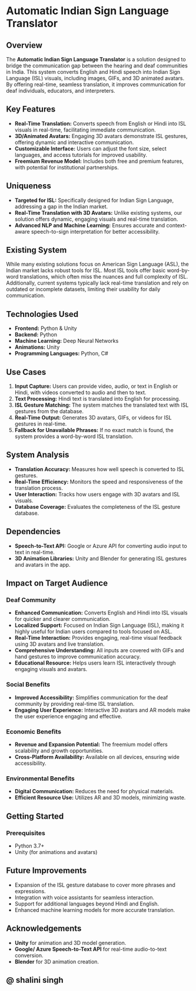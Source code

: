 # Automatic Indian Sign Language Translator

## Overview

The **Automatic Indian Sign Language Translator** is a solution designed to bridge the communication gap between the hearing and deaf communities in India. This system converts English and Hindi speech into Indian Sign Language (ISL) visuals, including images, GIFs, and 3D animated avatars. By offering real-time, seamless translation, it improves communication for deaf individuals, educators, and interpreters.

## Key Features

* **Real-Time Translation:** Converts speech from English or Hindi into ISL visuals in real-time, facilitating immediate communication.
* **3D/Animated Avatars:** Engaging 3D avatars demonstrate ISL gestures, offering dynamic and interactive communication.
* **Customizable Interface:** Users can adjust the font size, select languages, and access tutorials for improved usability.
* **Freemium Revenue Model:** Includes both free and premium features, with potential for institutional partnerships.

## Uniqueness

* **Targeted for ISL:** Specifically designed for Indian Sign Language, addressing a gap in the Indian market.
* **Real-Time Translation with 3D Avatars:** Unlike existing systems, our solution offers dynamic, engaging visuals and real-time translation.
* **Advanced NLP and Machine Learning:** Ensures accurate and context-aware speech-to-sign interpretation for better accessibility.

## Existing System

While many existing solutions focus on American Sign Language (ASL), the Indian market lacks robust tools for ISL. Most ISL tools offer basic word-by-word translations, which often miss the nuances and full complexity of ISL. Additionally, current systems typically lack real-time translation and rely on outdated or incomplete datasets, limiting their usability for daily communication.

## Technologies Used

* **Frontend:** Python \& Unity
* **Backend:** Python
* **Machine Learning:** Deep Neural Networks
* **Animations:** Unity
* **Programming Languages:** Python, C#

## Use Cases

1. **Input Capture:** Users can provide video, audio, or text in English or Hindi, with videos converted to audio and then to text.
2. **Text Processing:** Hindi text is translated into English for processing.
3. **ISL Gesture Matching:** The system matches the translated text with ISL gestures from the database.
4. **Real-Time Output:** Generates 3D avatars, GIFs, or videos for ISL gestures in real-time.
5. **Fallback for Unavailable Phrases:** If no exact match is found, the system provides a word-by-word ISL translation.

## System Analysis

* **Translation Accuracy:** Measures how well speech is converted to ISL gestures.
* **Real-Time Efficiency:** Monitors the speed and responsiveness of the translation process.
* **User Interaction:** Tracks how users engage with 3D avatars and ISL visuals.
* **Database Coverage:** Evaluates the completeness of the ISL gesture database.

## Dependencies

* **Speech-to-Text API:** Google or Azure API for converting audio input to text in real-time.
* **3D Animation Libraries:** Unity and Blender for generating ISL gestures and avatars in the app.



## Impact on Target Audience

### Deaf Community

* **Enhanced Communication:** Converts English and Hindi into ISL visuals for quicker and clearer communication.
* **Localized Support:** Focused on Indian Sign Language (ISL), making it highly useful for Indian users compared to tools focused on ASL.
* **Real-Time Interaction:** Provides engaging, real-time visual feedback using 3D avatars and live translation.
* **Comprehensive Understanding:** All inputs are covered with GIFs and hand gestures to improve communication accuracy.
* **Educational Resource:** Helps users learn ISL interactively through engaging visuals and avatars.

### Social Benefits

* **Improved Accessibility:** Simplifies communication for the deaf community by providing real-time ISL translation.
* **Engaging User Experience:** Interactive 3D avatars and AR models make the user experience engaging and effective.

### Economic Benefits

* **Revenue and Expansion Potential:** The freemium model offers scalability and growth opportunities.
* **Cross-Platform Availability:** Available on all devices, ensuring wide accessibility.

### Environmental Benefits

* **Digital Communication:** Reduces the need for physical materials.
* **Efficient Resource Use:** Utilizes AR and 3D models, minimizing waste.

## Getting Started

### Prerequisites

* Python 3.7+
* Unity (for animations and avatars)



## Future Improvements

* Expansion of the ISL gesture database to cover more phrases and expressions.
* Integration with voice assistants for seamless interaction.
* Support for additional languages beyond Hindi and English.
* Enhanced machine learning models for more accurate translation.

## Acknowledgements

* **Unity** for animation and 3D model generation.
* **Google/ Azure Speech-to-Text API** for real-time audio-to-text conversion.
* **Blender** for 3D animation creation.

## @ shalini singh



